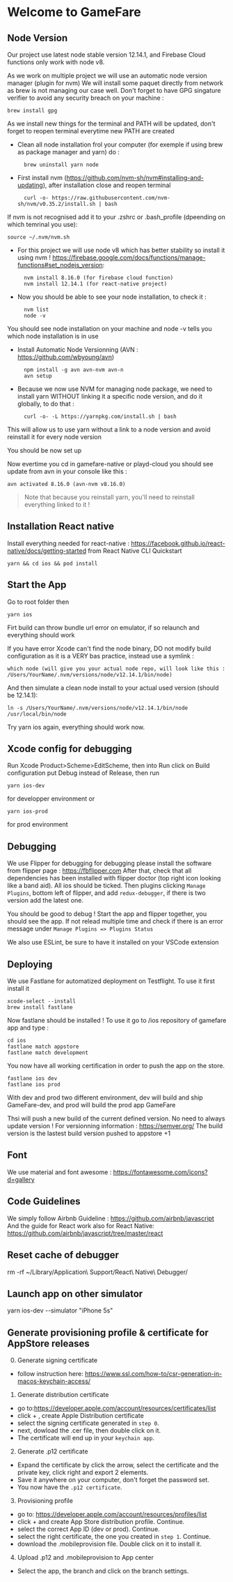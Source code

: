 # Welcome to GameFare

## Node Version

Our project use latest node stable version 12.14.1, and Firebase Cloud functions only work with node v8.

As we work on multiple project we will use an automatic node version manager (plugin for nvm)
We will install some paquet directly from network as brew is not managing our case well. Don't forget to have GPG singature verifier to avoid any security breach on your machine :  

    brew install gpg

As we install new things for the terminal and PATH will be updated, don't forget to reopen terminal everytime new PATH are created

- Clean all node installation frol your computer (for exemple if using brew as package manager and yarn) do :  

        brew uninstall yarn node

- First install nvm (https://github.com/nvm-sh/nvm#installing-and-updating), after installation close and reopen terminal  

        curl -o- https://raw.githubusercontent.com/nvm-sh/nvm/v0.35.2/install.sh | bash

If nvm is not recognised add it to your .zshrc or .bash_profile (dpeending on which temrinal you use):  

    source ~/.nvm/nvm.sh

- For this project we will use node v8 which has better stability so install it using nvm ! https://firebase.google.com/docs/functions/manage-functions#set_nodejs_version:  

        nvm install 8.16.0 (for firebase cloud function)
        nvm install 12.14.1 (for react-native project)

- Now you should be able to see your node installation, to check it :  

        nvm list  
        node -v

You should see node installation on your machine and node -v tells you which node installation is in use

- Install Automatic Node Versionning (AVN : https://github.com/wbyoung/avn)  

        npm install -g avn avn-nvm avn-n  
        avn setup

- Because we now use NVM for managing node package, we need to install yarn WITHOUT linking it a specific node version, and do it globally, to do that :  

        curl -o- -L https://yarnpkg.com/install.sh | bash

This will allow us to use yarn without a link to a node version and avoid reinstall it for every node version

You should be now set up 

Now evertime you cd in gamefare-native or playd-cloud you should see update from avn in your console like this :

    avn activated 8.16.0 (avn-nvm v8.16.0)

> Note that because you reinstall yarn, you'll need to reinstall everything linked to it !

## Installation React native

Install everything needed for react-native : https://facebook.github.io/react-native/docs/getting-started from React Native CLI Quickstart

    yarn && cd ios && pod install

## Start the App

Go to root folder then

    yarn ios

Firt build can throw bundle url error on emulator, if so relaunch and everything should work

If you have error Xcode can't find the node binary, DO not modify build configuration as it is a VERY bas practice, instead use a symlink :

    which node (will give you your actual node repo, will look like this : /Users/YourName/.nvm/versions/node/v12.14.1/bin/node)

And then simulate a clean node install to your actual used version (should be 12.14.1):

    ln -s /Users/YourName/.nvm/versions/node/v12.14.1/bin/node /usr/local/bin/node

Try yarn ios again, everything should work now.

## Xcode config for debugging

Run Xcode Product>Scheme>EditScheme, then into Run click on Build configuration put Debug instead of Release, then run

    yarn ios-dev 

for developper environment or 

    yarn ios-prod

for prod environment

## Debugging

We use Flipper for debugging for debugging please install the software from flipper page : https://fbflipper.com
After that, check that all dependencies has been installed with flipper doctor (top right icon looking like a band aid). All ios should be ticked.
Then plugins clicking `Manage Plugins`, bottom left of flipper, and add `redux-debugger`, if there is two version add the latest one.

You should be good to debug ! Start the app and flipper together, you should see the app. If not relead multiple time and check if there is an error message under `Manage Plugins => Plugins Status`

We also use ESLint, be sure to have it installed on your VSCode extension

## Deploying

We use Fastlane for automatized deployment on Testflight. To use it first install it

    xcode-select --install
    brew install fastlane

Now fastlane should be installed ! To use it go to /ios repository of gamefare app and type :

    cd ios
    fastlane match appstore
    fastlane match development

You now have all working certification in order to push the app on the store.

    fastlane ios dev 
    fastlane ios prod

With dev and prod two different environment, dev will build and ship GameFare-dev, and prod will build the prod app GameFare

Thsi will push a new build of the current defined version. No need to always update version ! For versionning information : https://semver.org/
The build version is the lastest build version pushed to appstore +1

## Font

We use material and font awesome : https://fontawesome.com/icons?d=gallery

## Code Guidelines

We simply follow Airbnb Guideline : https://github.com/airbnb/javascript
And the guide for React work also for React Native: https://github.com/airbnb/javascript/tree/master/react

## Reset cache of debugger
rm -rf ~/Library/Application\ Support/React\ Native\ Debugger/

## Launch app on other simulator
yarn  ios-dev --simulator "iPhone 5s"


## Generate provisioning profile & certificate for AppStore releases
0. Generate signing certificate 
- follow instruction here: https://www.ssl.com/how-to/csr-generation-in-macos-keychain-access/

1. Generate distribution certificate 
- go to:https://developer.apple.com/account/resources/certificates/list
- click + , create Apple Distribution certificate
- select the signing certificate generated in `step 0`.
- next, dowload the .cer file, then double click on it. 
- The certificate will end up in your `keychain app`. 

2. Generate .p12 certificate
- Expand the certificate by click the arrow, select the certificate and the private key, click right and export 2 elements.
- Save it anywhere on your computer, don't forget the password set. 
- You now have the `.p12 certificate`.

3. Provisioning profile
- go to: https://developer.apple.com/account/resources/profiles/list
- click + and create App Store distribution profile. Continue.
- select the correct App ID (dev or prod). Continue.
- select the right certificate, the one you created in `step 1`. Continue.
- download the .mobileprovision file. Double click on it to install it.

4. Upload .p12 and .mobileprovision to App center
- Select the app, the branch and click on the branch settings. 





